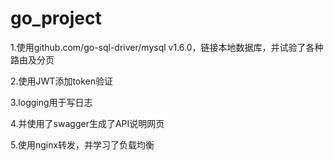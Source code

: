 # go_project

1.使用github.com/go-sql-driver/mysql v1.6.0，链接本地数据库，并试验了各种路由及分页

2.使用JWT添加token验证

3.logging用于写日志

4.并使用了swagger生成了API说明网页

5.使用nginx转发，并学习了负载均衡
